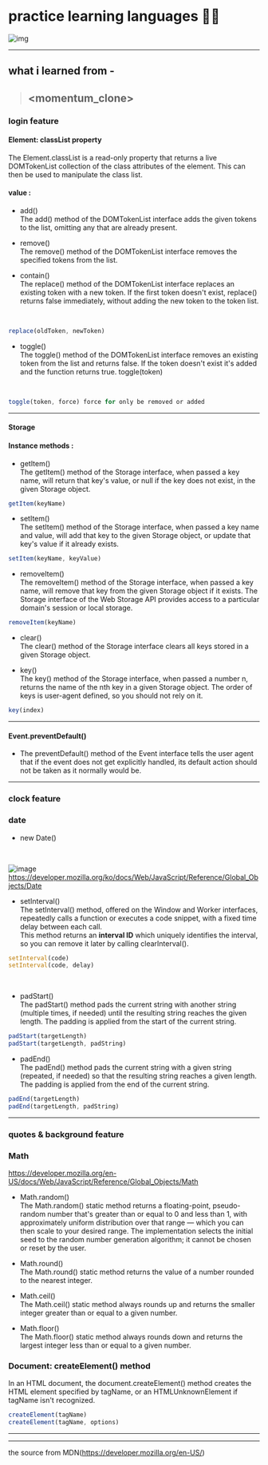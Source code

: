 # practice learning languages 👨‍💻

![img](https://cdn-images-1.medium.com/max/640/1*w5tbbtnh250NT92-bM1VsQ.jpeg)
<hr>

## what i learned from -
> ## <momentum_clone>
### login feature

#### Element: **classList** property
The Element.classList is a read-only property that returns a live DOMTokenList collection of the class attributes of the element. This can then be used to manipulate the class list.

#### value : 
- add() <br>
The add() method of the DOMTokenList interface adds the given tokens to the list, omitting any that are already present.

- remove() <br>
The remove() method of the DOMTokenList interface removes the specified tokens from the list.

- contain() <br>
The replace() method of the DOMTokenList interface replaces an existing token with a new token. If the first token doesn't exist, replace() returns false immediately, without adding the new token to the token list.
<br>

```javascript
replace(oldToken, newToken)
```

- toggle() <br>
The toggle() method of the DOMTokenList interface removes an existing token from the list and returns false. If the token doesn't exist it's added and the function returns true.
toggle(token)
<br>

```javascript
toggle(token, force) force for only be removed or added
```

<hr>

#### Storage

#### Instance methods :
- getItem() <br>
The getItem() method of the Storage interface, when passed a key name, will return that key's value, or null if the key does not exist, in the given Storage object.

```javascript
getItem(keyName)
```

- setItem() <br>
The setItem() method of the Storage interface, when passed a key name and value, will add that key to the given Storage object, or update that key's value if it already exists.

```javascript
setItem(keyName, keyValue)
```

- removeItem() <br>
The removeItem() method of the Storage interface, when passed a key name, will remove that key from the given Storage object if it exists. The Storage interface of the Web Storage API provides access to a particular domain's session or local storage.

```javascript
removeItem(keyName)
```

- clear() <br>
The clear() method of the Storage interface clears all keys stored in a given Storage object.

- key() <br>
The key() method of the Storage interface, when passed a number n, returns the name of the nth key in a given Storage object. The order of keys is user-agent defined, so you should not rely on it.

```javascript
key(index)
```

<hr>

#### Event.preventDefault()
- The preventDefault() method of the Event interface tells the user agent that if the event does not get explicitly handled, its default action should not be taken as it normally would be.

<hr>

### clock feature

### date

- new Date()
<br>

![image](https://github.com/mooseonpark/practice/assets/66548209/7ca78c16-3514-447c-9453-15c84246281a)
<br>
https://developer.mozilla.org/ko/docs/Web/JavaScript/Reference/Global_Objects/Date

- setInterval() <br>
The setInterval() method, offered on the Window and Worker interfaces, repeatedly calls a function or executes a code snippet, with a fixed time delay between each call. <br>
This method returns an **interval ID** which uniquely identifies the interval, so you can remove it later by calling clearInterval(). <br>

```javascript
setInterval(code)
setInterval(code, delay)
```
<br>

- padStart() <br>
The padStart() method pads the current string with another string (multiple times, if needed) until the resulting string reaches the given length. The padding is applied from the start of the current string.

```javascript
padStart(targetLength)
padStart(targetLength, padString)

``` 
- padEnd() <br>
The padEnd() method pads the current string with a given string (repeated, if needed) so that the resulting string reaches a given length. The padding is applied from the end of the current string.

```javascript
padEnd(targetLength)
padEnd(targetLength, padString)
```
<hr>

### quotes & background feature

### Math

https://developer.mozilla.org/en-US/docs/Web/JavaScript/Reference/Global_Objects/Math
<br>
- Math.random() <br>
The Math.random() static method returns a floating-point, pseudo-random number that's greater than or equal to 0 and less than 1, with approximately uniform distribution over that range — which you can then scale to your desired range. The implementation selects the initial seed to the random number generation algorithm; it cannot be chosen or reset by the user. <br>

- Math.round() <br>
The Math.round() static method returns the value of a number rounded to the nearest integer. <br>

- Math.ceil() <br>
The Math.ceil() static method always rounds up and returns the smaller integer greater than or equal to a given number. <br>   

- Math.floor() <br>
The Math.floor() static method always rounds down and returns the largest integer less than or equal to a given number. <br>

### Document: createElement() method

In an HTML document, the document.createElement() method creates the HTML element specified by tagName, or an HTMLUnknownElement if tagName isn't recognized. <br>

```javascript
createElement(tagName)
createElement(tagName, options)
```
<hr>

___
the source from MDN(https://developer.mozilla.org/en-US/)
